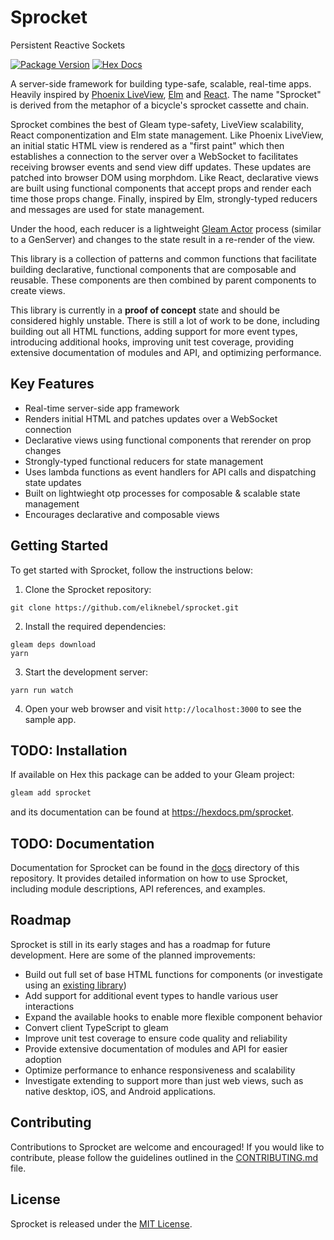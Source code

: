 # Sprocket
Persistent Reactive Sockets

[![Package Version](https://img.shields.io/hexpm/v/sprocket)](https://hex.pm/packages/sprocket)
[![Hex Docs](https://img.shields.io/badge/hex-docs-ffaff3)](https://hexdocs.pm/sprocket/)

A server-side framework for building type-safe, scalable, real-time apps. Heavily inspired by [Phoenix LiveView](https://github.com/phoenixframework/phoenix_live_view), [Elm](https://github.com/elm) and [React](https://github.com/facebook/react). The name "Sprocket" is derived from the
metaphor of a bicycle's sprocket cassette and chain.

Sprocket combines the best of Gleam type-safety, LiveView scalability, React componentization and Elm state management. Like Phoenix LiveView, an initial static HTML view is rendered as a "first paint" which then establishes a connection to the server over a WebSocket to facilitates receiving browser events and send view diff updates. These updates are patched into browser DOM using morphdom. Like React, declarative views are built using functional components that accept props and render each time those props change. Finally, inspired by Elm, strongly-typed reducers and messages are used for state management.

Under the hood, each reducer is a lightweight [Gleam Actor](https://hexdocs.pm/gleam_otp/0.1.3/gleam/otp/actor/) process (similar to a GenServer) and changes to the state result in a re-render of the view.

This library is a collection of patterns and common functions that facilitate building declarative, functional
components that are composable and reusable. These components are then combined by parent components to create views.

This library is currently in a **proof of concept** state and should be considered highly unstable.
There is still a lot of work to be done, including building out all HTML
functions, adding support for more event types, introducing additional hooks, improving unit test
coverage, providing extensive documentation of modules and API, and optimizing performance. 

## Key Features

- Real-time server-side app framework
- Renders initial HTML and patches updates over a WebSocket connection
- Declarative views using functional components that rerender on prop changes
- Strongly-typed functional reducers for state management
- Uses lambda functions as event handlers for API calls and dispatching state updates
- Built on lightwieght otp processes for composable & scalable state management
- Encourages declarative and composable views

## Getting Started

To get started with Sprocket, follow the instructions below:

1. Clone the Sprocket repository:
```
git clone https://github.com/eliknebel/sprocket.git
```

2. Install the required dependencies:
```
gleam deps download
yarn
```

3. Start the development server:
```
yarn run watch
```

4. Open your web browser and visit `http://localhost:3000` to see the sample app.


## TODO: Installation

If available on Hex this package can be added to your Gleam project:

```sh
gleam add sprocket
```

and its documentation can be found at <https://hexdocs.pm/sprocket>.


## TODO: Documentation

Documentation for Sprocket can be found in the [docs](/docs) directory of this repository. It provides detailed information on how to use Sprocket, including module descriptions, API references, and examples.

## Roadmap

Sprocket is still in its early stages and has a roadmap for future development. Here are some of the planned improvements:

- Build out full set of base HTML functions for components (or investigate using an [existing library](https://github.com/nakaixo/nakai))
- Add support for additional event types to handle various user interactions
- Expand the available hooks to enable more flexible component behavior
- Convert client TypeScript to gleam
- Improve unit test coverage to ensure code quality and reliability
- Provide extensive documentation of modules and API for easier adoption
- Optimize performance to enhance responsiveness and scalability
- Investigate extending to support more than just web views, such as native desktop, iOS, and Android applications.

## Contributing

Contributions to Sprocket are welcome and encouraged! If you would like to contribute, please follow the guidelines outlined in the [CONTRIBUTING.md](/CONTRIBUTING.md) file.

## License

Sprocket is released under the [MIT License](/LICENSE).
